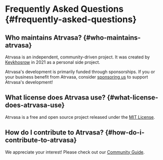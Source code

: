 # Frequently Asked Questions {#frequently-asked-questions}

## Who maintains Atrvasa? {#who-maintains-atrvasa}

Atrvasa is an independent, community-driven project. It was created by [Keykhosrow](https://twitter.com/keykhosrow) in 2021 as a personal side project.

Atrvasa's development is primarily funded through sponsorships. If you or your business benefit from Atrvasa, consider [sponsoring us](/sponsor/) to support Atrvasa's development!

## What license does Atrvasa use? {#what-license-does-atrvasa-use}

Atrvasa is a free and open source project released under the [MIT License](https://opensource.org/licenses/MIT).

## How do I contribute to Atrvasa? {#how-do-i-contribute-to-atrvasa}

We appreciate your interest! Please check out our [Community Guide](/about/community-guide.html).
